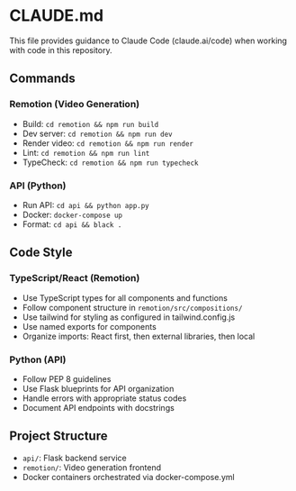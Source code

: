 # CLAUDE.md

This file provides guidance to Claude Code (claude.ai/code) when working with code in this repository.

## Commands

### Remotion (Video Generation)
- Build: `cd remotion && npm run build`  
- Dev server: `cd remotion && npm run dev`
- Render video: `cd remotion && npm run render`
- Lint: `cd remotion && npm run lint`
- TypeCheck: `cd remotion && npm run typecheck`

### API (Python)
- Run API: `cd api && python app.py`
- Docker: `docker-compose up`
- Format: `cd api && black .`

## Code Style

### TypeScript/React (Remotion)
- Use TypeScript types for all components and functions
- Follow component structure in `remotion/src/compositions/`
- Use tailwind for styling as configured in tailwind.config.js
- Use named exports for components
- Organize imports: React first, then external libraries, then local

### Python (API)
- Follow PEP 8 guidelines
- Use Flask blueprints for API organization
- Handle errors with appropriate status codes
- Document API endpoints with docstrings

## Project Structure
- `api/`: Flask backend service
- `remotion/`: Video generation frontend
- Docker containers orchestrated via docker-compose.yml